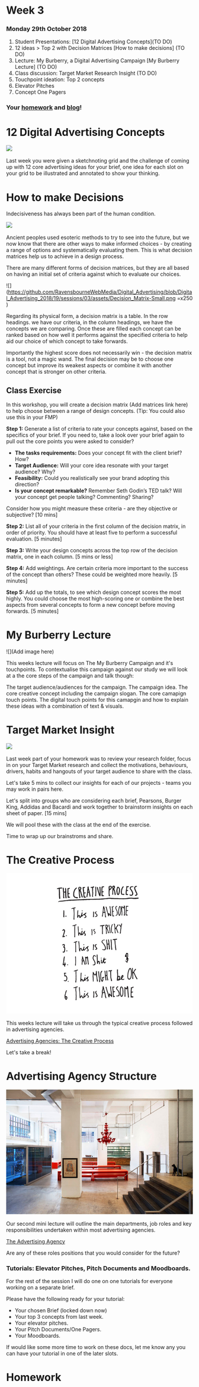# Week 3

###  Monday 29th October 2018

1. Student Presentations: [12 Digital Advertising Concepts](TO DO)
2. 12 ideas > Top 2 with Decision Matrices [How to make decisions] (TO DO)
3. Lecture: My Burberry, a Digital Advertising Campaign [My Burberry Lecture] (TO DO)
4. Class discussion: Target Market Research Insight (TO DO)
5. Touchpoint ideation: Top 2 concepts
6. Elevator Pitches
7. Concept One Pagers

### Your [homework](#homework) and [blog](#blog)!

# 12 Digital Advertising Concepts

![](https://github.com/RavensbourneWebMedia/Digital_Advertising/blob/Digital_Advertising_2018/19/sessions/03/assets/Ideation.jpg)

Last week you were given a sketchnoting grid and the challenge of coming up with 12 core advertising ideas for your brief, one idea for each slot on your grid to be illustrated and annotated to show your thinking. 

# How to make Decisions

Indecisiveness has always been part of the human condition. 

![](https://github.com/RavensbourneWebMedia/Digital_Advertising/blob/Digital_Advertising_2018/19/sessions/03/assets/Esoteric_Fortune-Telling.jpg)

Ancient peoples used esoteric methods to try to see into the future, but we now know that there are other ways to make informed choices - by creating a range of options and systematically evaluating them. This is what decision matrices help us to achieve in a design process. 

There are many different forms of decision matrices, but they are all based on having an initial set of criteria against which to evaluate our choices. 

![](https://github.com/RavensbourneWebMedia/Digital_Advertising/blob/Digital_Advertising_2018/19/sessions/03/assets/Decision_Matrix-Small.png =x250 )

Regarding its physical form, a decision matrix is a table. In the row headings. we have our criteria, in the column headings, we have the concepts we are comparing. Once these are filled each concept can be ranked based on how well it performs against the specified criteria to help aid our choice of which concept to take forwards.  

 Importantly the highest score does not necessarily win - the decision matrix is a tool, not a magic wand. The final decision may be to choose one concept but improve its weakest aspects or combine it with another concept that is stronger on other criteria.

## Class Exercise

In this workshop, you will create a decision matrix (Add matrices link here) to help choose between a range of design concepts. (Tip: You could also use this in your FMP)

**Step 1:** Generate a list of criteria to rate your concepts against, based on the specifics of your brief. If you need to, take a look over your brief again to pull out the core points you were asked to consider?  

* **The tasks requirements:** Does your concept fit with the client brief? How?  
* **Target Audience:** Will your core idea resonate with your target audience? Why?  
* **Feasibility:** Could you realistically see your brand adopting this direction? 
* **Is your concept remarkable?** Remember Seth Godin’s TED talk? Will your concept get people talking? Commenting? Sharing? 

Consider how you might measure these criteria - are they objective or subjective? [10 mins]

**Step 2:** List all of your criteria in the first column of the decision matrix, in order of priority. You should have at least five to perform a successful evaluation. [5 minutes]

**Step 3:** Write your design concepts across the top row of the decision matrix, one in each column. [5 mins or less]

**Step 4:** Add weightings. Are certain criteria more important to the success of the concept than others? These could be weighted more heavily. [5 minutes] 

**Step 5:** Add up the totals, to see which design concept scores the most highly. You could choose the most high-scoring one or combine the best aspects from several concepts to form a new concept before moving forwards. [5 minutes]

# My Burberry Lecture

![](Add image here)

This weeks lecture will focus on The My Burberry Campaign and it's touchpoints. To contextualise this campaign against our study we will look at a the core steps of the campaign and talk though:

The target audience/audiences for the campaign.
The campaign idea. The core creative concept including the campaign slogan.
The core camapign touch points.
The digital touch points for this camapgin and how to explain these ideas with a combination of text & visuals.




# Target Market Insight

![](https://github.com/RavensbourneWebMedia/Digital_Advertising/blob/Digital_Advertising_2018/19/sessions/03/assets/Target_Market.jpg)

Last week part of your homework was to review your research folder, focus in on your Target Market research and collect the motivations, behaviours, drivers, habits and hangouts of your target audience to share with the class. 

Let's take 5 mins to collect our insights for each of our projects - teams you may work in pairs here. 

Let's split into groups who are considering each brief, Pearsons, Burger King, Addidas and Bacardi and work together to brainstorm insights on each sheet of paper. [15 mins]

We will pool these with the class at the end of the exercise. 

Time to wrap up our brainstroms and share. 

<!--- 

# The Degree Show

![](https://github.com/RavensbourneWebMedia/Digital_Advertising/blob/master/sessions/03/Degree_Show_1_Small.png)

The Ravensbourne Degree Show 2018 will be June. There will be a Web Media private view as part of the degree show. 

The degree show standard is very high across the university and last years web media year made a real impression with a branded room top to toe. 

There is Ravensbourne budget to help put up your stands and set up the room so I would like to propose that we work together to design the room for this year. 

[![IMAGE ALT TEXT HERE](https://github.com/RavensbourneWebMedia/Digital_Advertising/blob/master/sessions/03/The_degree_show.jpg)](https://www.youtube.com/watch?v=d2dykZFiHmo)

[Examples of stands 2016/2017.](https://github.com/RavensbourneWebMedia/Digital_Advertising/blob/Digital_Advertising_2017/18/sessions/03/Web_Media_Degree_Show_Mini_Lecture.pdf)

[Example of Graphic Design Show 2017](https://www.youtube.com/watch?v=_sENq4tLHuw) 

--->

# The Creative Process

[![](assets/the-creative-process.jpg)](https://github.com/RavensbourneWebMedia/Digital_Advertising/blob/Digital_Advertising_2017/18/sessions/03/Digital%20Advertising%202016%20Lecture%203%20Creative%20Process.pdf)

This weeks lecture will take us through the typical creative process followed in advertising agencies. 

[Advertising Agencies: The Creative Process](https://github.com/RavensbourneWebMedia/Digital_Advertising/blob/Digital_Advertising_2017/18/sessions/03/The%20Creative%20Process_2017:18.pdf)


Let's take a break!

# Advertising Agency Structure

![](https://github.com/RavensbourneWebMedia/Digital_Advertising/blob/master/sessions/03/870da9848fc31d087826c9a719305977.jpg)

Our second mini lecture will outline the main departments, job roles and key responsibilities undertaken within most advertising agencies. 

[The Advertising Agency](https://github.com/RavensbourneWebMedia/Digital_Advertising/blob/Digital_Advertising_2017/18/sessions/03/The%20Advertising-Agency.pdf)

Are any of these roles positions that you would consider for the future? 

### Tutorials: Elevator Pitches, Pitch Documents and Moodboards. 

For the rest of the session I will do one on one tutorials for everyone working on a separate brief. 

Please have the following ready for your tutorial:

* Your chosen Brief (locked down now)
* Your top 3 concepts from last week. 
* Your elevator pitches.
* Your Pitch Documents/One Pagers. 
* Your Moodboards. 

If would like some more time to work on these docs, let me know any you can have your tutorial in one of the later slots. 
 

# Homework














<!--- 

It’s time to start researching your target market (if you haven’t already) and to extend your research further if you already have some insights. 

Each brief set by industry should have some insight into who they want you to target. If not, now is your time to decide who you will make your campaigns for. 

![](https://github.com/RavensbourneWebMedia/Digital_Advertising/blob/master/sessions/03/Magritte_TheSonOfMan.jpg )

#### Some useful pointers / questions to ask yourself might be: 

* **Understand the problem that you solve.** Take another look at your campaign or product and ask, “what problem does this solve?” Once you have this, then start to think about who might be suffering from that problem? In what scenarios?
* **Paint a picture of the customer.** Start to list all of the different types of people who might suffer from your problem and then try and build up a picture of those people. Do they play golf? **nope** Do they live in a flat share in Bristol? **Yep** Are they married? Do they shop at Asda? Ect...
* Now you have a few people with characteristics, think **to whom will this problem be the most troublesome?** **who will loose the most by not solving this problem?** Start to write scenarios for these people. 
* Now you know a little about your audience on the outside, think about the inside. **How do these people think about themselves?** Are they money conscious? Fashion conscious? What motivates them? 

By answering these questions we should be able to build up an idea of who our target market are as people. Now think...

* Where can i find these people? Physically in the world.. Where might they work or hang out? 
* What magazines, online forums or newspapers might they read? In paper form? Or online? 
* What applications might they have on their phone? 
* What shops might they go to? 
* **How will you reach them with your campaign?**

### Blog 

**Individually**, watch the TED talk [Rory Sutherland, life Lessons of an Ad Man](https://www.ted.com/talks/rory_sutherland_life_lessons_from_an_ad_man#t-976494) and blog about:

* How can value be added to products by changing the product itself?
* How can value be added to products by changing thier perception?
* What is badge value and how can this be used to change the value of a product?
* How can peoples actions be nudged by a products design or interface? 
* What are your opinions about Rory Sutherlands TED presentation? 

--->